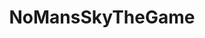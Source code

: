 ---
title: NoMansSkyTheGame
crosslinks:
- youtubefactsbot
- NMSGalacticHub
- u_imguralbumbot
- NMSCoordinateExchange
- anti_gif_bot
- youtubot
- nomanshigh
- NMSPortals
- chiliadmystery
- livven
- NoMansSkyMods
- Games
- NMS_Zoology
- wakingtitan
- tmsbmeta
- john_yukis_bots
- NMS_Federation
- me_irl
- gaming
- EliteDangerous
---